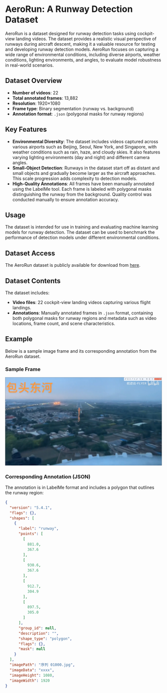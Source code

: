 # AeroRun: A Runway Detection Dataset

AeroRun is a dataset designed for runway detection tasks using cockpit-view landing videos. The dataset provides a realistic visual perspective of runways during aircraft descent, making it a valuable resource for testing and developing runway detection models. AeroRun focuses on capturing a wide range of environmental conditions, including diverse airports, weather conditions, lighting environments, and angles, to evaluate model robustness in real-world scenarios.

## Dataset Overview

- **Number of videos**: 22
- **Total annotated frames**: 13,882
- **Resolution**: 1920×1080
- **Frame type**: Binary segmentation (runway vs. background)
- **Annotation format**: `.json` (polygonal masks for runway regions)

## Key Features

- **Environmental Diversity**: The dataset includes videos captured across various airports such as Beijing, Seoul, New York, and Singapore, with weather conditions such as rain, haze, and cloudy skies. It also features varying lighting environments (day and night) and different camera angles.
- **Small-Object Detection**: Runways in the dataset start off as distant and small objects and gradually become larger as the aircraft approaches. This scale progression adds complexity to detection models.
- **High-Quality Annotations**: All frames have been manually annotated using the LabelMe tool. Each frame is labeled with polygonal masks distinguishing the runway from the background. Quality control was conducted manually to ensure annotation accuracy.
  
## Usage

The dataset is intended for use in training and evaluating machine learning models for runway detection. The dataset can be used to benchmark the performance of detection models under different environmental conditions.

## Dataset Access

The AeroRun dataset is publicly available for download from [here](https://pan.baidu.com/s/1ntoX-9aSQJmrOwhG-hCmlw?pwd=2xwx).

## Dataset Contents

The dataset includes:

- **Video files**: 22 cockpit-view landing videos capturing various flight landings.
- **Annotations**: Manually annotated frames in `.json` format, containing both polygonal masks for runway regions and metadata such as video locations, frame count, and scene characteristics.

## Example

Below is a sample image frame and its corresponding annotation from the AeroRun dataset.

### Sample Frame

![Sample Frame](serial_01000.jpg)

### Corresponding Annotation (JSON)

The annotation is in LabelMe format and includes a polygon that outlines the runway region:

```json
{
  "version": "5.4.1",
  "flags": {},
  "shapes": [
    {
      "label": "runway",
      "points": [
        [
          881.0,
          367.6
        ],
        [
          930.6,
          367.6
        ],
        [
          912.7,
          304.9
        ],
        [
          897.5,
          305.0
        ]
      ],
      "group_id": null,
      "description": "",
      "shape_type": "polygon",
      "flags": {},
      "mask": null
    }
  ],
  "imagePath": "序列 01000.jpg",
  "imageData": "xxxx",
  "imageHeight": 1080,
  "imageWidth": 1920
}

